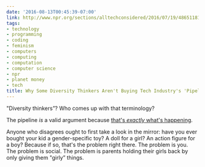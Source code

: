 ```yaml
---
date: '2016-08-13T00:45:39-07:00'
link: http://www.npr.org/sections/alltechconsidered/2016/07/19/486511816/why-some-diversity-thinkers-arent-buying-the-tech-industrys-excuses?sc=17&f=1019&utm_source=iosnewsapp&utm_medium=Email&utm_campaign=app
tags:
- technology
- programming
- coding
- feminism
- computers
- computing
- computation
- computer science
- npr
- planet money
- tech
title: Why Some Diversity Thinkers Aren't Buying Tech Industry's 'Pipeline' Excuses
---
```


"Diversity thinkers”? Who comes up with that terminology?

The pipeline _is_ a valid argument because [that's _exactly_ what's happening](http://www.npr.org/sections/money/2014/10/21/357629765/when-women-stopped-coding).

Anyone who disagrees ought to first take a look in the mirror: have you ever bought your kid a gender-specific toy? A doll for a girl? An action figure for a boy? Because if so, that's the problem right there. The problem is you. The problem is social. The problem is parents holding their girls back by only giving them "girly” things.

